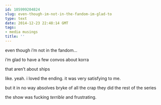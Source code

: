 ```yaml
---
id: 105999204824
slug: even-though-im-not-in-the-fandom-im-glad-to
type: text
date: 2014-12-23 22:48:14 GMT
tags:
- media musings
title: ''
---
```

<p>even though i&#8217;m not in the fandom&#8230;</p>

<p>i&#8217;m glad to have a few convos about korra</p>

<p>that aren&#8217;t about ships</p>

<p>like. yeah. i loved the ending. it was very satisfying to me.</p>

<p>but it in no way absolves bryke of all the crap they did the rest of the series</p>

<p>the show was fucking <em>terrible</em> and frustrating.</p>